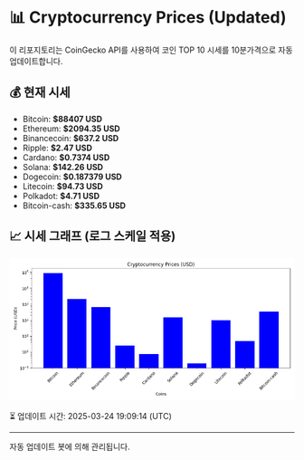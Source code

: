 
# 📊 Cryptocurrency Prices (Updated)

이 리포지토리는 CoinGecko API를 사용하여 코인 TOP 10 시세를 10분가격으로 자동 업데이트합니다.

## 💰 현재 시세
- Bitcoin: **$88407 USD**
- Ethereum: **$2094.35 USD**
- Binancecoin: **$637.2 USD**
- Ripple: **$2.47 USD**
- Cardano: **$0.7374 USD**
- Solana: **$142.26 USD**
- Dogecoin: **$0.187379 USD**
- Litecoin: **$94.73 USD**
- Polkadot: **$4.71 USD**
- Bitcoin-cash: **$335.65 USD**

## 📈 시세 그래프 (로그 스케일 적용)
![Crypto Prices](crypto_prices.png)

⏳ 업데이트 시간: 2025-03-24 19:09:14 (UTC)

---
자동 업데이트 봇에 의해 관리됩니다.
